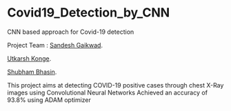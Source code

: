 # Covid19_Detection_by_CNN
CNN based approach for Covid-19 detection 

Project Team :
<a href="https://github.com/Sandesh-30/">Sandesh Gaikwad</a>.

<a href="https://github.com/UKonge/">Utkarsh Konge</a>.

<a href="https://github.com/Bhasin-IEOR">Shubham Bhasin</a>.

This project aims at detecting COVID-19 positive cases through chest X-Ray images using Convolutional Neural Networks
Achieved an accuracy of 93.8% using ADAM optimizer
